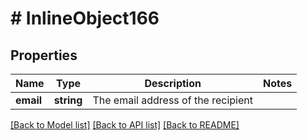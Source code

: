 # # InlineObject166

## Properties

Name | Type | Description | Notes
------------ | ------------- | ------------- | -------------
**email** | **string** | The email address of the recipient | 

[[Back to Model list]](../../README.md#documentation-for-models) [[Back to API list]](../../README.md#documentation-for-api-endpoints) [[Back to README]](../../README.md)


